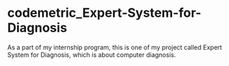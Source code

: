 # codemetric_Expert-System-for-Diagnosis
As a part of my internship program, this is one of my project called Expert System for Diagnosis, which is about computer diagnosis.
